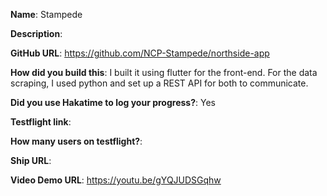 **Name**: Stampede

**Description**: 

**GitHub URL**: https://github.com/NCP-Stampede/northside-app

**How did you build this**: I built it using flutter for the front-end. For the data scraping, I used python and set up a REST API for both to communicate.

**Did you use Hakatime to log your progress?**: Yes

**Testflight link**:

**How many users on testflight?**:

**Ship URL**: 

**Video Demo URL**: https://youtu.be/gYQJUDSGqhw
